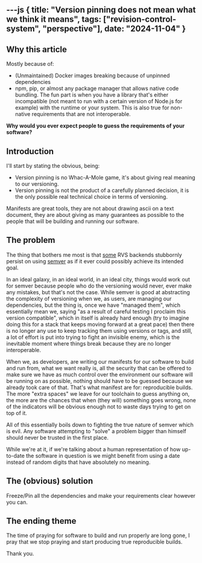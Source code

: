 ---js
{
	title: "Version pinning does not mean what we think it means",
	tags: ["revision-control-system", "perspective"],
	date: "2024-11-04"
}
---

## Why this article

Mostly because of:

- (Unmaintained) Docker images breaking because of unpinned dependencies
- npm, pip, or almost any package manager that allows native code bundling. The fun part is when you have a library that's either incompatible (not meant to run with a certain version of Node.js for example) with the runtime or your system. This is also true for non-native requirements that are not interoperable.

**Why would you ever expect people to guess the requirements of your software?**

## Introduction

I'll start by stating the obvious, being:

- Version pinning is no Whac-A-Mole game, it's about giving real meaning to our versioning.
- Version pinning is not the product of a carefully planned decision, it is the only possible real technical choice in terms of versioning.

Manifests are great tools, they are not about drawing ascii on a text document, they are about giving as many guarantees as possible to the people that will be building and running our software.

## The problem

The thing that bothers me most is that [some][1] RVS backends stubbornly persist on using [semver][2] as if it ever could possibly achieve its intended goal. 

In an ideal galaxy, in an ideal world, in an ideal city, things would work out for semver because people who do the versioning would never, ever make any mistakes, but that's not the case. While semver is good at abstracting the complexity of versioning when we, as users, are managing our dependencies, but the thing is, once we have "managed them", which essentially mean we, saying "as a result of careful testing I proclaim this version compatible", which in itself is already hard enough (try to imagine doing this for a stack that keeps moving forward at a great pace) then there is no longer any use to keep tracking them using versions or tags, and still, a lot of effort is put into trying to fight an invisible enemy, which is the inevitable moment where things break because they are no longer interoperable. 

When we, as developers,  are writing our manifests for our software to build and run from, what we want really is, all the security that can be offered to make sure we have as much control over the environment our software will be running on as possible, nothing should have to be guessed because we already took care of that. 
That's what manifest are for: reproducible builds. The more "extra spaces" we leave for our toolchain to guess anything on, the more are the chances that when (they will) something goes wrong, none of the indicators will be obvious enough not to waste days trying to get on top of it. 

All of this essentially boils down to fighting the true nature of semver which is evil. Any software attempting to "solve" a problem bigger than himself should never be trusted in the first place.

While we're at it, if we're talking about a human representation of how up-to-date the software in question is we might benefit from using a date instead of random digits that have absolutely no meaning. 

## The (obvious) solution

Freeze/Pin all the dependencies and make your requirements clear however you can.

## The ending theme

The time of praying for software to build and run properly are long gone, I pray that we stop praying and start producing true reproducible builds.

Thank you.

[1]: https://docs.npmjs.com/cli/v9/configuring-npm/package-lock-json
[2]: https://semver.org
